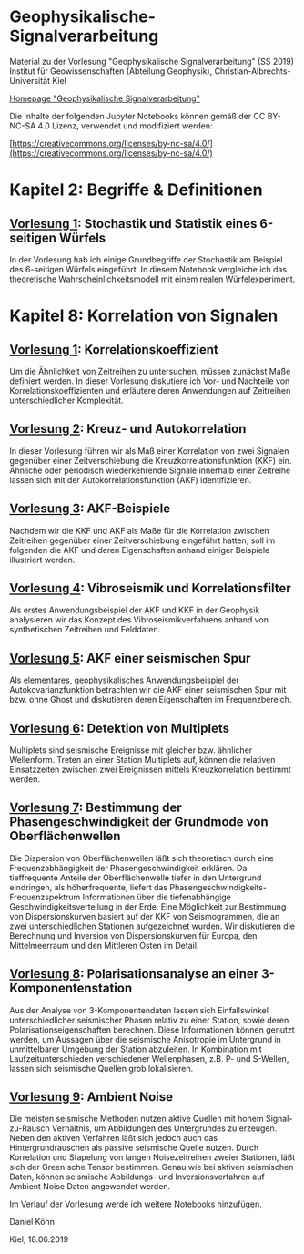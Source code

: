 # Geophysikalische-Signalverarbeitung

Material zu der Vorlesung "Geophysikalische Signalverarbeitung" (SS 2019)
Institut für Geowissenschaften (Abteilung Geophysik), Christian-Albrechts-Universität Kiel

[Homepage "Geophysikalische Signalverarbeitung"](https://danielkoehnsite.wordpress.com/blog/geophysikalische-signalverarbeitung/)

Die Inhalte der folgenden Jupyter Notebooks können gemäß der CC BY-NC-SA 4.0 Lizenz, verwendet und modifiziert werden:

[https://creativecommons.org/licenses/by-nc-sa/4.0/](https://creativecommons.org/licenses/by-nc-sa/4.0/)

# Kapitel 2: Begriffe & Definitionen 

## [Vorlesung 1](http://nbviewer.ipython.org/urls/github.com/daniel-koehn/Geophysikalische-Signalverarbeitung/tree/master/1_Stochastik_Statistik_Wuerfel.ipynb): Stochastik und Statistik eines 6-seitigen Würfels

In der Vorlesung hab ich einige Grundbegriffe der Stochastik am Beispiel des 6-seitigen Würfels eingeführt. In diesem Notebook vergleiche ich das theoretische Wahrscheinlichkeitsmodell mit einem realen Würfelexperiment.

# Kapitel 8: Korrelation von Signalen

## [Vorlesung 1](http://nbviewer.ipython.org/urls/github.com/daniel-koehn/Geophysikalische-Signalverarbeitung/tree/master/1_Korrelation_corr_coeff.ipynb): Korrelationskoeffizient

Um die Ähnlichkeit von Zeitreihen zu untersuchen, müssen zunächst Maße definiert werden. In dieser Vorlesung diskutiere ich Vor- und Nachteile von Korrelationskoeffizienten und erläutere deren Anwendungen auf 
Zeitreihen unterschiedlicher Komplexität.

## [Vorlesung 2](http://nbviewer.ipython.org/urls/github.com/daniel-koehn/Geophysikalische-Signalverarbeitung/tree/master/2_Korrelation_KKF_AKF.ipynb): Kreuz- und Autokorrelation

In dieser Vorlesung führen wir als Maß einer Korrelation von zwei Signalen gegenüber einer Zeitverschiebung die Kreuzkorrelationsfunktion (KKF) ein. Ähnliche oder periodisch wiederkehrende Signale innerhalb 
einer Zeitreihe lassen sich mit der Autokorrelationsfunktion (AKF) identifizieren.

## [Vorlesung 3](http://nbviewer.ipython.org/urls/github.com/daniel-koehn/Geophysikalische-Signalverarbeitung/tree/master/3_Korrelation_AKF_Beispiele.ipynb): AKF-Beispiele

Nachdem wir die KKF und AKF als Maße für die Korrelation zwischen Zeitreihen gegenüber einer Zeitverschiebung eingeführt hatten, soll im folgenden die AKF und deren Eigenschaften anhand einiger Beispiele 
illustriert werden.

## [Vorlesung 4](http://nbviewer.ipython.org/urls/github.com/daniel-koehn/Geophysikalische-Signalverarbeitung/tree/master/4_Korrelation_vibroseis_match_filter.ipynb): Vibroseismik und Korrelationsfilter

Als erstes Anwendungsbeispiel der AKF und KKF in der Geophysik analysieren wir das Konzept des Vibroseismikverfahrens anhand von synthetischen Zeitreihen und Felddaten.

## [Vorlesung 5](http://nbviewer.ipython.org/urls/github.com/daniel-koehn/Geophysikalische-Signalverarbeitung/tree/master/5_Korrelation_AKF_seismic_trace_ghost.ipynb): AKF einer seismischen Spur

Als elementares, geophysikalisches Anwendungsbeispiel der Autokovarianzfunktion betrachten wir die AKF einer seismischen Spur mit bzw. ohne Ghost und diskutieren deren 
Eigenschaften im Frequenzbereich.

## [Vorlesung 6](http://nbviewer.ipython.org/urls/github.com/daniel-koehn/Geophysikalische-Signalverarbeitung/tree/master/6_Korrelation_Multiplets_detection.ipynb): Detektion von Multiplets

Multiplets sind seismische Ereignisse mit gleicher bzw. ähnlicher Wellenform. Treten an einer Station Multiplets auf, können die relativen Einsatzzeiten zwischen zwei Ereignissen 
mittels Kreuzkorrelation bestimmt werden.

## [Vorlesung 7](http://nbviewer.ipython.org/urls/github.com/daniel-koehn/Geophysikalische-Signalverarbeitung/tree/master/7_Korrelation_Phase_vel_estimation_of_surface_waves.ipynb): Bestimmung der Phasengeschwindigkeit der Grundmode von Oberflächenwellen

Die Dispersion von Oberflächenwellen läßt sich theoretisch durch eine Frequenzabhängigkeit der Phasengeschwindigkeit erklären. Da tieffrequente Anteile der Oberflächenwelle tiefer 
in den Untergrund eindringen, als höherfrequente, liefert das Phasengeschwindigkeits-Frequenzspektrum Informationen über die tiefenabhängige Geschwindigkeitsverteilung in der 
Erde. Eine Möglichkeit zur Bestimmung von Dispersionskurven basiert auf der KKF von Seismogrammen, die an zwei unterschiedlichen Stationen aufgezeichnet wurden. Wir diskutieren 
die Berechnung und Inversion von Dispersionskurven für Europa, den Mittelmeerraum und den Mittleren Osten im Detail.

## [Vorlesung 8](http://nbviewer.ipython.org/urls/github.com/daniel-koehn/Geophysikalische-Signalverarbeitung/tree/master/8_Korrelation_Polarizationanalysis.ipynb): Polarisationsanalyse an einer 3-Komponentenstation

Aus der Analyse von 3-Komponentendaten lassen sich Einfallswinkel unterschiedlicher seismischer Phasen relativ zu einer Station, sowie deren Polarisationseigenschaften berechnen. 
Diese Informationen können genutzt werden, um Aussagen über die seismische Anisotropie im Untergrund in unmittelbarer Umgebung der Station abzuleiten. In Kombination mit 
Laufzeitunterschieden verschiedener Wellenphasen, z.B. P- und S-Wellen, lassen sich seismische Quellen grob lokalisieren.

## [Vorlesung 9](http://nbviewer.ipython.org/urls/github.com/daniel-koehn/Geophysikalische-Signalverarbeitung/tree/master/9_Korrelation_Ambient_Noise.ipynb): Ambient Noise

Die meisten seismische Methoden nutzen aktive Quellen mit hohem Signal-zu-Rausch Verhältnis, um Abbildungen des Untergrundes zu erzeugen. Neben den aktiven Verfahren läßt sich jedoch 
auch das Hintergrundrauschen als passive seismische Quelle nutzen. Durch Korrelation und Stapelung von langen Noisezeitreihen zweier Stationen, läßt sich der Green'sche Tensor bestimmen. 
Genau wie bei aktiven seismischen Daten, können seismische Abbildungs- und Inversionsverfahren auf Ambient Noise Daten angewendet werden.

Im Verlauf der Vorlesung werde ich weitere Notebooks hinzufügen.

Daniel Köhn

Kiel, 18.06.2019
